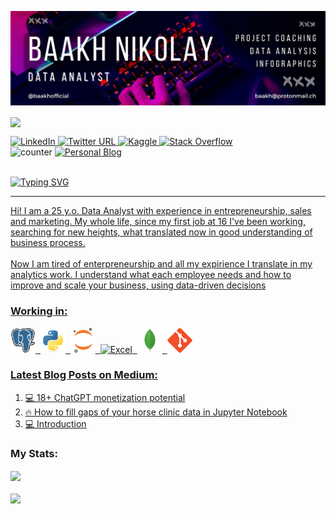 ![Header](https://github.com/BaakhOfficial/BaakhOfficial/blob/1bd07e967469fa60486ee4e56f8ba231168e8d01/header%20page.jpg)

<img align="center"
  src="https://quotes-github-readme.vercel.app/api?type=horizontal&quote=Information%20is%20the%20oil%20of%20the%2021st%20century,%20and%20analytics%20is%20the%20combustion%20engine.&author=Peter%20Sondergaard&theme=dracula"/></a>

 <!-- <a href="https://stackoverflow.com/users/20740500/nikolay-baakh-data-analyst"><img src="https://stackoverflow.com/users/flair/20740500.png" width="208" height="58" alt="profile for Nikolay Baakh - Data Analyst at Stack Overflow, Q&amp;A for professional and enthusiast programmers" title="profile for Nikolay Baakh - Data Analyst at Stack Overflow, Q&amp;A for professional and enthusiast programmers"></a>-->

<!--<div id="header" align="center">
  <img src="https://github.com/BaakhOfficial/BaakhOfficial/blob/main/header%20page.jpg"/>
</div>-->
<div id="badges">
  <a href="https://www.linkedin.com/in/baakhofficial">
   <img src="https://img.shields.io/badge/-LinkedIn-blue?style=flat&logo=Linkedin&logoColor=white" alt="LinkedIn"/>
  </a>
  <a href="https://twitter.com/BaakhOfficial">
  <img alt="Twitter URL" src="https://img.shields.io/twitter/url?label=Twitter&style=social&url=https%3A%2F%2Ftwitter.com%2FBaakhOfficial">
  </a>
  <a href=https://www.kaggle.com/baakhofficial>
  <img src=https://img.shields.io/badge/Kaggle-035a7d?style=flat&logo=kaggle&logoColor=white alt="Kaggle"/>
  </a>
   <a href=https://stackoverflow.com/users/20740500/nikolay-baakh-data-analyst>
  <img src=https://img.shields.io/badge/-Stackoverflow-FE7A16?style=flat&logo=stack-overflow&logoColor=white alt="Stack Overflow"/>
  </a>
</div>

<div id="badges2">
  <img alt="counter" src="https://komarev.com/ghpvc/?username=BaakhOfficial">
  <a href=https://medium.com/@baakhofficial>
  <img src=https://img.shields.io/badge/Medium-12100E?style=flat=medium&logoColor=white alt="Personal Blog"/>
  </a>
</div><br>
  
<a href="https://git.io/typing-svg"><img src="https://readme-typing-svg.demolab.com?font=Roboto&size=30&pause=1000&color=f8f8f2&vCenter=true&width=435&height=40&lines=About+me" alt="Typing SVG" /></a>
<a href="https://github.com/piyushsuthar/github-readme-quotes">

<hr>
Hi! I am a 25 y.o. Data Analyst with experience in entrepreneurship, sales and marketing. My whole life, since my first job at 16 I've been working, searching for new heights, what translated now in good understanding of business process.
  <br><br>
Now I am tired of enterpreneurship and all my expirience I translate in my analytics work. I understand what each employee needs and how to improve and scale your business, using data-driven decisions

<h3>
  Working in:
</h3>
  
<div>
  <img src="https://github.com/devicons/devicon/blob/master/icons/postgresql/postgresql-original.svg" title="PostgreSQL" alt="PostgreSQL" width="40" height="40"/>&nbsp;
  <img src="https://github.com/devicons/devicon/blob/master/icons/python/python-original.svg" title="Python" alt="Python" width="40" height="40"/>&nbsp;
  <img src="https://github.com/devicons/devicon/blob/master/icons/jupyter/jupyter-original.svg" title="Jupyter" alt="Jupyter" width="40" height="40"/>&nbsp;
  <img src="https://upload.wikimedia.org/wikipedia/commons/3/34/Microsoft_Office_Excel_%282019%E2%80%93present%29.svg" title="Excel" alt="Excel" width="40" height="40"/>&nbsp;
   <img src="https://github.com/devicons/devicon/blob/master/icons/mongodb/mongodb-original.svg" title="MongoDB" alt="MongoDB" width="40" height="40"/>&nbsp;
  <img src="https://github.com/devicons/devicon/blob/master/icons/git/git-original.svg" title="Git" alt="Git" width="40" height="40"/>
  </div>
 
 ### Latest Blog Posts on Medium:
<!-- BLOG-POST-LIST:START -->
1. [💻 18+ ChatGPT monetization potential](https://medium.com/@baakhofficial/18-chatgpt-monetization-potential-896cb3fef34f?source=rss-3c8ea9e25f0f------2)
2. [🔥 How to fill gaps of your horse clinic data in Jupyter Notebook](https://medium.com/@baakhofficial/how-to-fill-gaps-of-your-horse-clinic-data-in-jupyter-notebook-bd2dac9366ec?source=rss-3c8ea9e25f0f------2)
3. [💻 Introduction](https://medium.com/@baakhofficial/introduction-7b1eb45bbd5f?source=rss-3c8ea9e25f0f------2)

<!-- BLOG-POST-LIST:END -->
  
 ### My Stats:
 <a href="https://git.io/streak-stats">
 <img align="center"
  src="http://github-readme-streak-stats.herokuapp.com?user=BaakhOfficial&theme=dracula&mode=weekly"/>
</a>
  <br><br>

 
 <a href = https://profile.codersrank.io/user/baakhofficial>
 <img width=400 align="center"
  src="https://cr-ss-service.azurewebsites.net/api/ScreenShot?widget=summary&branding=false&username=baakhofficial&badges=2&show-avatar=false&style=--header-bg-color:%23282a36;--border-radius:4px;--header-text-color:%23f8f8f2;--bg-color:%2344474a;--badge-bg-color:%23f8f8f2;--badge-box-shadow:1px%203px%205px%20rgba%28189%2C%20147%2C%20249%2C%200.3%29;--border:1px%20solid%20%23f8f8f2%3B;"
 /></a>
<!--<a href="https://github.com/anuraghazra/convoychat">
  <img align="center" src="https://github-readme-stats.vercel.app/api/top-langs/?username=BaakhOfficial&layout=compact" />
</a><br> -->
<!--
<a href="https://stackoverflow.com/users/20740500/nikolay-baakh-data-analyst">
 <img align="center"
  src="https://stackoverflow-card.vercel.app/?userID=20740500&theme=dracula&showBorder=True"
/></a>
-->
